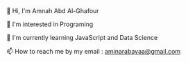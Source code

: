 ## 
👋 Hi, I'm Amnah Abd Al-Ghafour 

👀 I'm interested in Programing  

🌱 I'm currently learning JavaScript and Data Science 

📫 How to reach me by my email : 
    aminarabayaa@gmail.com 

<!--
**thawra332/thawra332** is a ✨ _special_ ✨ repository because its `README.md` (this file) appears on your GitHub profile.

Here are some ideas to get you started:

- 🔭 I’m currently working on ...
- 🌱 I’m currently learning ...
- 👯 I’m looking to collaborate on ...
- 🤔 I’m looking for help with ...
- 💬 Ask me about ...
- 📫 How to reach me: ...
- 😄 Pronouns: ...
- ⚡ Fun fact: ...
-->
